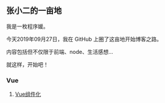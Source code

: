 ## 张小二的一亩地

我是一枚程序媛。

今天2019年09月27日，我在 GitHub 上圈了这亩地开始博客之路。

内容包括但不仅限于前端、node、生活感想...

就这样，开始吧！

### Vue

1. [Vue组件化](./Vue/Vue组件化.md)



